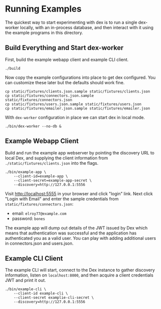 # Running Examples

The quickest way to start experimenting with dex is to run a single dex-worker locally, with an in-process database, and then interact with it using the example programs in this directory.

## Build Everything and Start dex-worker

First, build the example webapp client and example CLI client.

```console
./build
```

Now copy the example configurations into place to get dex configured.
You can customize these later but the defaults should work fine.

```console
cp static/fixtures/clients.json.sample static/fixtures/clients.json
cp static/fixtures/connectors.json.sample static/fixtures/connectors.json
cp static/fixtures/users.json.sample static/fixtures/users.json
cp static/fixtures/emailer.json.sample static/fixtures/emailer.json
```

With `dex-worker` configuration in place we can start dex in local mode.

```console
./bin/dex-worker --no-db &
```

## Example Webapp Client

Build and run the example app webserver by pointing the discovery URL to local Dex, and
supplying the client information from `./static/fixtures/clients.json` into the flags.

```console
./bin/example-app \
	--client-id=example-app \
	--client-secret=example-app-secret \
	--discovery=http://127.0.0.1:5556
```

Visit [http://localhost:5555](http://localhost:5555) in your browser and click "login" link.
Next click "Login with Email" and enter the sample credentials from `static/fixtures/connectors.json`:

* email: `elroy77@example.com`
* password: `bones`

The example app will dump out details of the JWT issued by Dex which means that authentication was successful and the application has authenticated you as a valid user.
You can play with adding additional users in connectors.json and users.json.

## Example CLI Client

The example CLI will start, connect to the Dex instance to gather discovery information, listen on `localhost:8000`, and then acquire a client credentials JWT and print it out.

```console
./bin/example-cli \
	--client-id example-cli \
	--client-secret examplie-cli-secret \
	--discovery=http://127.0.0.1:5556
```

